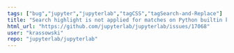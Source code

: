 ```yaml
---
tags: ["bug","jupyter","jupyterlab","tagCSS","tagSearch-and-Replace"]
title: "Search highlight is not applied for matches on Python builtin keywords"
html_url: "https://github.com/jupyterlab/jupyterlab/issues/17068"
user: "krassowski"
repo: "jupyterlab/jupyterlab"
---
```


